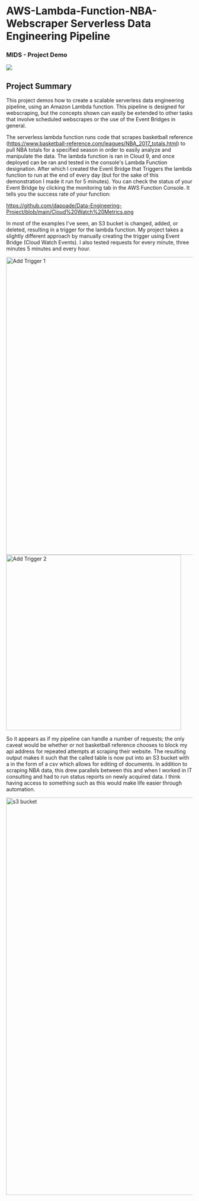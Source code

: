 # AWS-Lambda-Function-NBA-Webscraper  Serverless Data Engineering Pipeline
### MIDS - Project Demo

[![](http://img.youtube.com/vi/8DBP9GBSGg0/0.jpg)](http://www.youtube.com/watch?v=8DBP9GBSGg0 "Final Project ")

## Project Summary

This project demos how to create a scalable serverless data engineering pipeline, using an Amazon Lambda function. This pipeline is designed for webscraping, but  the concepts shown can easily be extended to other tasks that involve scheduled webscrapes or the use of the Event Bridges in general. 

The serverless lambda function runs code that scrapes basketball reference (https://www.basketball-reference.com/leagues/NBA_2017_totals.html) to pull NBA totals for a specified season in order to easily analyze and manipulate the data. The lambda function is ran in Cloud 9, and once deployed can be ran and tested in the console's Lambda Function designation. After which I created the Event Bridge that Triggers the lambda function to run at the end of every day (but for the sake of this demonstration I made it run for 5 minutes). You can check the status of your Event Bridge by clicking the monitoring tab in the AWS Function Console. It tells you the success rate of your function:

https://github.com/dapoade/Data-Engineering-Project/blob/main/Cloud%20Watch%20Metrics.png

In most of the examples I've seen, an S3 bucket is changed, added, or deleted, resulting in a trigger for the lambda function. My project takes a slightly different approach by manually creating the trigger using Event Bridge (Cloud Watch Events). I also tested requests for every minute, three minutes 5 minutes and every hour. 

<img width="801" alt="Add Trigger 1" src="https://user-images.githubusercontent.com/69828169/100197309-268c5500-2ec8-11eb-9fc1-5da704714ce8.png">


<img width="472" alt="Add Trigger 2" src="https://user-images.githubusercontent.com/69828169/100197369-3c9a1580-2ec8-11eb-8d25-1e347833605e.png">




So it appears as if my pipeline can handle a number of requests; the only caveat would be whether or not basketball reference chooses to block my api address for repeated attempts at scraping their website. The resulting output makes it such that the called table is now put into an S3 bucket with a in the form of a csv which allows for editing of documents. In addition to scraping NBA data, this drew parallels between this and when I worked in IT consulting and had to run status reports on newly acquired data. I think having access to something such as this would make life easier through automation. 


<img width="1069" alt="s3 bucket" src="https://user-images.githubusercontent.com/69828169/100198084-59831880-2ec9-11eb-86e5-cafcdf7288c6.png">






